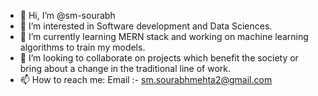 - 👋 Hi, I’m @sm-sourabh
- 👀 I’m interested in Software development and Data Sciences.
- 🌱 I’m currently learning MERN stack and working on machine learning algorithms to train my models.
- 💞️ I’m looking to collaborate on projects which benefit the society or bring about a change in the traditional line of work.
- 📫 How to reach me: Email :- sm.sourabhmehta2@gmail.com

<!---
sm-sourabh/sm-sourabh is a ✨ special ✨ repository because its `README.md` (this file) appears on your GitHub profile.
You can click the Preview link to take a look at your changes.
--->
